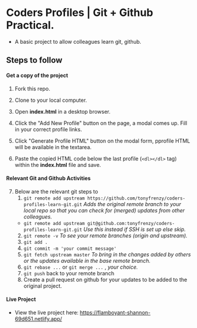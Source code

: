 # Coders Profiles | Git + Github Practical.

- A basic project to allow colleagues learn git, github.

## Steps to follow
#### Get a copy of the project
1. Fork this repo.

2. Clone to your local computer.

3. Open **index.html** in a desktop browser.

4. Click the "Add New Profile" button on the page, a modal comes up. Fill in your correct profile links.

5. Click "Generate Profile HTML" button on the modal form, pprofile HTML will be available in the textarea.

6. Paste the copied HTML code below the last profile (`<dl></dl>` tag) within the **index.html** file and save.


#### Relevant Git and Github Activities
7. Below are the relevant git steps to 
	1. `git remote add upstream https://github.com/tonyfrenzy/coders-profiles-learn-git.git` _Adds the original remote branch to your local repo so that you can check for (merged) updates from other colleagues._
	- `git remote add upstream git@github.com:tonyfrenzy/coders-profiles-learn-git.git` _Use this instead if SSH is set up else skip._
	2. `git remote -v` _To see your remote branches (origin and upstream)._
	3. `git add .`
	4. `git commit -m 'your commit message'`
	5. `git fetch upstream master` _To bring in the changes added by others or the updates available in the base remote branch._
	6. `git rebase ...` or `git merge ...` , _your choice._
	7. `git push` back to your remote branch
	8. Create a pull request on github for your updates to be added to the original project.


#### Live Project
- View the live project here: https://flamboyant-shannon-69d651.netlify.app/
